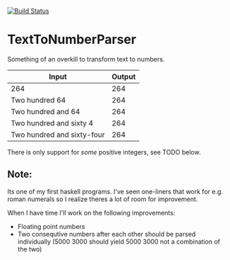 [![Build Status](https://travis-ci.org/andsild/TextToNumber.svg?branch=master)](https://travis-ci.org/andsild/TextToNumber)
# TextToNumberParser
Something of an overkill to transform text to numbers.

| Input                         | Output        |
| ------------------------------|:--------------|
| 264                           | 264           |
| Two hundred 64                | 264           |
| Two hundred and 64            | 264           |
| Two hundred and sixty 4       | 264           |
| Two hundred and sixty-four    | 264           |
  
There is only support for _some_ positive integers, see TODO below.

## Note:
Its one of my first haskell programs. I've seen one-liners that work for e.g. roman numerals so I realize theres a lot of room for improvement.  

When I have time I'll work on the following improvements:
* Floating point numbers
* Two consequtive numbers after each other should be parsed individually (5000 3000 should yield 5000 3000 not a combination of the two)
